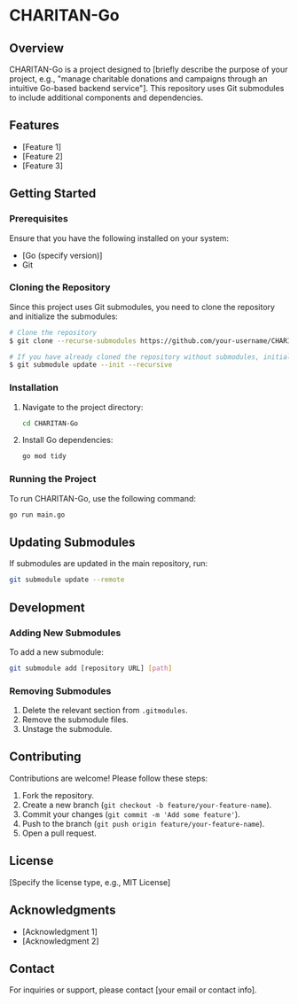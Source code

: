 # CHARITAN-Go

## Overview
CHARITAN-Go is a project designed to [briefly describe the purpose of your project, e.g., "manage charitable donations and campaigns through an intuitive Go-based backend service"]. This repository uses Git submodules to include additional components and dependencies.

## Features
- [Feature 1]
- [Feature 2]
- [Feature 3]

## Getting Started

### Prerequisites
Ensure that you have the following installed on your system:
- [Go (specify version)]
- Git

### Cloning the Repository
Since this project uses Git submodules, you need to clone the repository and initialize the submodules:

```bash
# Clone the repository
$ git clone --recurse-submodules https://github.com/your-username/CHARITAN-Go.git

# If you have already cloned the repository without submodules, initialize them manually:
$ git submodule update --init --recursive
```

### Installation
1. Navigate to the project directory:
   ```bash
   cd CHARITAN-Go
   ```
2. Install Go dependencies:
   ```bash
   go mod tidy
   ```

### Running the Project
To run CHARITAN-Go, use the following command:

```bash
go run main.go
```

## Updating Submodules
If submodules are updated in the main repository, run:

```bash
git submodule update --remote
```

## Development
### Adding New Submodules
To add a new submodule:
```bash
git submodule add [repository URL] [path]
```
### Removing Submodules
1. Delete the relevant section from `.gitmodules`.
2. Remove the submodule files.
3. Unstage the submodule.

## Contributing
Contributions are welcome! Please follow these steps:
1. Fork the repository.
2. Create a new branch (`git checkout -b feature/your-feature-name`).
3. Commit your changes (`git commit -m 'Add some feature'`).
4. Push to the branch (`git push origin feature/your-feature-name`).
5. Open a pull request.

## License
[Specify the license type, e.g., MIT License]

## Acknowledgments
- [Acknowledgment 1]
- [Acknowledgment 2]

## Contact
For inquiries or support, please contact [your email or contact info].
